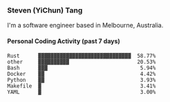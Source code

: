 ### Steven (YiChun) Tang

I'm a software engineer based in Melbourne, Australia.

#### Personal Coding Activity (past 7 days)
```
Rust      ▓▓▓▓▓▓▓▓▓▓▓▓▓▓▓▓▓▓▓▓▓▓▓▓▓▓▓▓▓▓  58.77%
other     ▓▓▓▓▓▓▓▓▓▓                      20.53%
Bash      ▓▓▓                              5.94%
Docker    ▓▓                               4.42%
Python    ▓▓                               3.93%
Makefile  ▓                                3.41%
YAML      ▓                                3.00%
```
